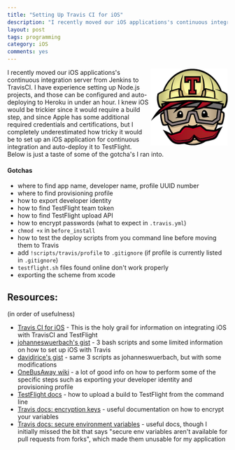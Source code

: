 ```yaml
---
title: "Setting Up Travis CI for iOS"
description: "I recently moved our iOS applications's continuous integration server from Jenkins to TravisCI. I have experience setting up Node.js projects, and those can be configured and auto-deploying to Heroku in under an hour. I knew iOS would be trickier since it would require a build step, and since Apple has some additional required credentials and certifications, but I completely underestimated how tricky it would be to set up an iOS application for continuous integration and auto-deploy it to TestFlight."
layout: post
tags: programming
category: iOS
comments: yes
---
```


<img src="/post_resources/2014-setting-up-travisCI-for-iOS/travis-mascot-200px.png" width="35%" align="right">

I recently moved our iOS applications's continuous integration server from Jenkins to TravisCI. I have experience setting up Node.js projects, and those can be configured and auto-deploying to Heroku in under an hour. I knew iOS would be trickier since it would require a build step, and since Apple has some additional required credentials and certifications, but I completely underestimated how tricky it would be to set up an iOS application for continuous integration and auto-deploy it to TestFlight. Below is just a taste of some of the gotcha's I ran into.

#### Gotchas

* where to find app name, developer name, profile UUID number
* where to find provisioning profile
* how to export developer identity
* how to find TestFlight team token
* how to find TestFlight upload API
* how to encrypt passwords (what to expect in `.travis.yml`)
* `chmod +x` in `before_install`
* how to test the deploy scripts from you command line before moving them to Travis
* add `!scripts/travis/profile` to `.gitignore` (if profile is currently listed in `.gitignore`)
* `testflight.sh` files found online don't work properly
* exporting the scheme from xcode


## Resources:

(in order of usefulness)

* [Travis CI for iOS](http://www.objc.io/issue-6/travis-ci.html) - This is the holy grail for information on integrating iOS with TravisCI and TestFlight
* [johanneswuerbach's gist](https://gist.github.com/johanneswuerbach/5559514) - 3 bash scripts and some limited information on how to set up iOS with Travis
* [davidjrice's gist](https://gist.github.com/davidjrice/7556250) - same 3 scripts as johanneswuerbach, but with some modifications
* [OneBusAway wiki](https://github.com/OneBusAway/onebusaway-iphone/wiki/Continuous-Integration-with-Travis-CI-and-TestFlight) - a lot of good info on how to perform some of the specific steps such as exporting your developer identity and provisioning profile
* [TestFlight docs](https://www.testflightapp.com/api/doc/) - how to upload a build to TestFlight from the command line
* [Travis docs: encryption keys](http://docs.travis-ci.com/user/encryption-keys/) - useful documentation on how to encrypt your variables
* [Travis docs: secure environment variables](http://docs.travis-ci.com/user/build-configuration/#Secure-environment-variables) - useful docs, though I initially missed the bit that says "secure env variables aren't available for pull requests from forks", which made them unusable for my application
